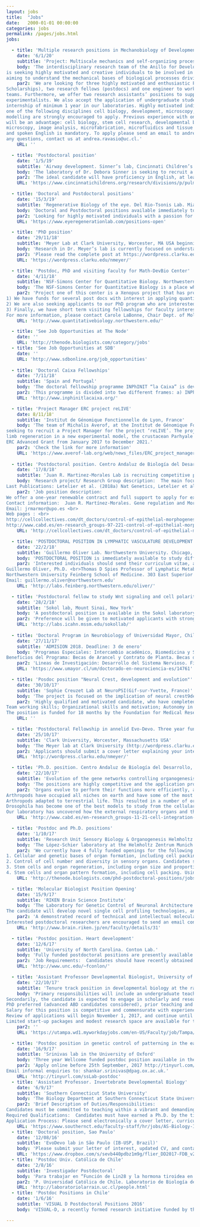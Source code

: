 ```yaml
---
layout: jobs
title:  "Jobs"
date:   2000-01-01 00:00:00
categories: jobs
permalink: /pages/jobs.html
jobs:

  - title: 'Multiple research positions in Mechanobiology of Development.'
    date: '6/1/20'
    subtitle: 'Project: Multiscale mechanics and self-organizing processes in developing systems. Leadership: Andrea Ravasio, Tim Rudge, Mauricio Cerda, Cristina Bertocchi and Miguel Concha. Institutions: Pontificia Universidad Católica de Chile and Universidad de Chile'
    body: 'The interdisciplinary research team of the Anillo for Developmental Mechanobiology (DevMech) project
is seeking highly motivated and creative individuals to be involved in an exciting interdisciplinary project
aiming to understand the mechanical bases of biological processes driving embryonic development.'
    par2: 'We are looking for three highly motivated and enthusiastic PhD students (with Conicyt or own
Scholarships), two research fellows (postdocs) and one engineer to work in strongly interconnected
teams. Furthermore, we offer two research assistants’ positions to support the scientific effort of the
experimentalists. We also accept the application of undergraduate students to conduct an exciting
internship of minimum 1 year in our laboratories. Highly motivated individual with background in either
one of the following disciplines cell biology, development, microscopy, bioengineering, mathematical
modelling are strongly encouraged to apply. Previous experience with one or more of the following topics
will be an advantage: cell biology, stem cell research, developmental biology, mechanobiology,
microscopy, image analysis, microfabrication, microfluidics and tissue engineering. A good level of written
and spoken English is mandatory. To apply please send an email to andrea.ravasio@uc.cl including a letter of interest, Curriculum Vitae and a short description of previous experience. For more information and for
any questions, contact us at andrea.ravasio@uc.cl.'
    URL: ''

  - title: 'Postdoctoral position'
    date: '1/5/19'
    subtitle: 'Airway development. Sinner’s lab, Cincinnati Children’s Hospital Medical Center, USA'
    body: 'The laboratory of Dr. Debora Sinner is seeking to recruit a highly motivated postdoctoral fellow to perform research on the molecular and cellular basis of the large airway formation. Dr. Sinner’s lab is part of the division of Neonatology and Pulmonary Biology at Cincinnati Children’s Hospital Medical Center. Dr. Sinner’s lab focuses on understanding the mechanisms that drive the normal and pathological differentiation and function of distinct cell types of the trachea and bronchi by using mouse genetics, genomics approaches, functional in vivo, in vitro studies and microscopy. We also have the unique opportunity to validate experimental findings in patient tissue samples.'
    par2: 'The ideal candidate will have proficiency in English, at least one first author publication in a reputable international journal from their Ph.D. work, be collegial, highly motivated, and independent. Candidates with research experience in molecular/cell biology, developmental biology, or mouse genetics, are encouraged to apply. Other desirable experience includes biochemistry, flow cytometry and microscopy. See full job description at CCHMC career center: RESEARCH FELLOW-106788  (https://jobs.cincinnatichildrens.org/search/jobdetails/research-fellow/18cd04d1-0121-45a8-803c-40cb9b087055). Questions, email to: Debora.sinner@cchmc.org'
    URL: 'https://www.cincinnatichildrens.org/research/divisions/p/pulmonary-bio/labs/sinner'

  - title: 'Doctoral and Postdoctoral positions'
    date: '15/3/19'
    subtitle: 'Regenerative Biology of the eye. Del Rio-Tsonis Lab. Miami Universiti, OH, USA'
    body: 'Doctoral and Postdoctoral positions available immediately to conduct research in the area of regenerative biology of the eye using classical salamander and chick embryo model organisms. The lab currently has two NIH funded projects focused on using molecular tools such as morpholino and CRISPRCas technology, as well as transcriptomics, proteomics, Chip/Seq analysis, methylome analyses, and conventional cell culture and cell biology techniques. The goal is to identify genetic and epigenetic switches required to induce retina and lens regeneration in non-competent tissues/animals.  In addition, the lab (https://www.eyeregenerationlab.com/) is part of the Center for Visual Sciences at Miami University: http://www.units.miamioh.edu/visualsciences/index.php. .'
    par2: 'Looking for highly motivated individuals with a passion for science and with appropriate experience in cell/developmental/molecular biology.  Send letter of application, curriculum vitae, brief description of research interests, and names and contact information of three references to Dr. Katia Del Rio-Tsonis by email to delriok@miamioh.edu. Screening of applications will begin immediately and will continue until positions are filled. Miami University is an EOE/AA employer'
    URL: 'https://www.eyeregenerationlab.com/positions-open'

  - title: 'PhD position'
    date: '29/11/18'
    subtitle: 'Meyer Lab at Clark University, Worcester, MA USA beginning August 2019'
    body: 'Research in Dr. Meyer’s lab is currently focused on understanding how the central nervous system develops in annelids with the goal of gaining a better understanding of how nervous systems evolved.'
    par2: 'Please read the complete post at https://wordpress.clarku.edu/nmeyer/'
    URL: 'https://wordpress.clarku.edu/nmeyer/'

  - title: 'Postdoc, PhD and visiting faculty for Math-DevBio Center'
    date: '4/11/18'
    subtitle: 'NSF-Simons Center for Quantitative Biology. Northwestern University.'
    body: 'The NSF-Simons Center for Quantitative Biology is a place where mathematical scientists and developmental biologists intensely work together on a broad range of questions arising from investigations into the biology of animal development. Our team of investigators is studying high dimensional and dynamic phenomena by using imaging, sequencing, and other technologies. Our aim is to make important new discoveries about the emergent properties of growth and development.'
    par2: 'Project one of this center is a Xenopus project that has proteomics, single cell genomics and quantitative imaging components, and is focused on neural crest origins and pluripotency.<br>
1) We have funds for several post docs with interest in applying quantitative techniques to study fundamental problems in early embryonic development.<br>
2) We are also seeking applicants to our PhD program who are interested in using quantitative approaches to study embryonic development.<br>
3) Finally, we have short term visiting fellowships for faculty interested in coming to interact with center faculty for a few weeks or a few months.<br>
For more information, please contact Carole LaBonne, Chair Dept. of Molecular Biosciences, NU (clabonne@northwestern.edu) and explore the center web site: http://www.quantitativebiology.northwestern.edu'
    URL: 'http://www.quantitativebiology.northwestern.edu/'

  - title: 'See Job Opportunities at The Node'
    date: ''
    URL: 'http://thenode.biologists.com/category/jobs'
  - title: 'See Job Opportunities at SDB'
    date: ''
    URL: 'http://www.sdbonline.org/job_opportunities'
    
  - title: 'Doctoral Caixa Fellowships'
    date: '7/11/18'
    subtitle: 'Spain and Portugal'
    body: 'The doctoral fellowship programme INPhINIT “la Caixa” is devoted to attracting talented Early-Stage Researchers—of any nationality—who wish to pursue doctoral studies in Spanish or Portuguese territory.  http://www.inphinitlacaixa.org/'
    par2: 'This programme is divided into two different frames: a) INPhINIT-Incoming: deadline 6/2/2019, and b) INPhINIT-Retaining:deadline 27/2/2019'
    URL: 'http://www.inphinitlacaixa.org/'

  - title: 'Project Manager ERC project reLIVE'
    date: 8/11/18'
    subtitle: 'Institut de Génomique Fonctionnelle de Lyon, France'
    body: 'The team of Michalis Averof, at the Institut de Génomique Fonctionnelle de Lyon (IGFL) in France, is
seeking to recruit a Project Manager for the project ‘reLIVE’. The project investigates the mechanisms of
limb regeneration in a new experimental model, the crustacean Parhyale hawaiensis. It is funded by an
ERC Advanced Grant from January 2017 to December 2021.'
    par2: 'Check the link for more information'
    URL: 'https://www.averof-lab.org/web/news_files/ERC_project_manager_Nov2018.pdf?fbclid=IwAR09TAGDhdNn7TJZGSZxsACqIlklnKWPqmNeYWZbXd9MLQeyl-gzD_3VzI0'
    
  - title: 'Postdoctoral position. Centro Andaluz de Biología del Desarrollo (CABD), Seville.'
    date: '17/8/18'
    subtitle: 'Juan R. Martinez-Morales Lab is recruiting competitive postdoctoral researchers to participate in an interdisciplinary project on comparative tissue morphogenesis.'
    body: 'Research project/ Research Group description:  The main focus of our laboratory is to study cellular and molecular mechanisms involved in the morphogenesis of the vertebrate eye. Using the teleost models zebrafish and medaka, we investigate the machinery driving the folding of the retinal neuroepithelium. Optic cup morphogenesis is an atypical model for epithelial morphogenesis for, in contrast to well-known apical constrictions, it involves the folding of the tissue towards its basal surface. Although it is generally accepted that optic cup formation follows a tissue-intrinsic program in vertebrates, several mechanisms have been postulated (basal constriction, rim involution) and some important differences in cell behaviour have been reported among species. Many important questions still remain open. Which is the relative contribution of each mechanism to the folding of the optic cup? Do they act in a cooperative manner? Do they have the same regulatory weight in different species? To answer these questions, we aim to integrate genetic information, imaging analysis of cell shape changes, and tensional forces distribution into coherent computational models able to predict the key morphogenetic rules that shape the entire organ. We plan to extend our observations to mammalian tissue, by examining cell shape changes and tensions in 3D retinal organoids developed in vitro. A key aspect of the project is to understand how classical signalling events, which have proved to be essential for the proper patterning of the organ, act in coordination with tensional forces. This highly interdisciplinary approach, combining genetics, imaging, biophysics and computational modelling should yield information relevant not only to understand optic cup formation, but also to deduce general self-organization principles of the living matter. <br>
Last Publications: Letelier et al. (2018a) Nat Genetics, Letelier et al (2018b) PNAS, Nicolás-Pérez et al (2016). eLife;  Gago-Rodrigues et al (2015). Nat Comm ; Tena et al (2014)  Genome Research; Bogdanovic et al (2012). Developmental Cell. 23 (4). For a full list: https://www.ncbi.nlm.nih.gov/pubmed/?term=Martinez-morales+JR'
    par2: 'Job position description: 
We offer a one-year renewable contract and full support to apply for external funding. Given the interdisciplinary character of the project above described, we are seeking talented and highly motivated postdoctoral researchers with a background either in Developmental Biology or in Biophysics. Previous experience with teleost models will be well received. The candidates should have good communication skills, critical for ensuring the success of the team effort. We offer an adequate environment to mature scientifically and eventually to become independent scientists. The CABD is thematically focused on the topic of Cellular and Developmental Biology, and is well equipped in terms of infrastructure, particularly for imaging analyses. Our research unit, the department of Gene Regulation and Morphogenesis was recently awarded with the María de Maeztu distinction of excellence. A series of external seminars by prominent Spanish and international speakers are organized on a weekly basis. In addition, a biweekly series of seminars allow PhD students and postdoctorals to present their work. English is the official language in the CABD as well as in our internal seminars, as international researchers are frequent visitors/members in our group. <br>
Contact information:  Juan R. Martínez-Morales. Gene regulation and Morphogenesis Department CABD. (CSIC/UPO). Seville, Spain.
Email: jrmarmor@upo.es <br>
Web pages : <br>
http://cellcollectives.com/dt_doctors/control-of-epithelial-morphogenesis-in-vertebrates/ <br>
http://www.cabd.es/en-research_groups-97-221-control-of-epithelial-morphogenesis-in-vertebrates-summary.html'
    URL: 'http://cellcollectives.com/dt_doctors/control-of-epithelial-morphogenesis-in-vertebrates'

  - title: 'POSTDOCTORAL POSITION IN LYMPHATIC VASCULATURE DEVELOPMENT'
    date: '22/2/18'
    subtitle: 'Guillermo Oliver Lab. Northwestern University. Chicago, IL, USA'
    body: 'POSTDOCTORAL POSITION is immediately available to study different aspects of lymphatic vasculature development using a variety of available mouse models. Highly motivated individuals who recently obtained a PhD. or MD degree and have a strong background in mammalian vascular, molecular and developmental biology are encouraged to apply.'
    par2: 'Interested individuals should send their curriculum vitae, a brief description of their research interests, and the names of three references to:
Guillermo Oliver, Ph.D. <br>Thomas D Spies Professor of Lymphatic Metabolism. Director Center for Vascular and Developmental Biology
Northwestern University Feinberg School of Medicine. 303 East Superior Street,10-107. Chicago, Illinois 60611 <br>
Email: guillermo.oliver@northwestern.edu'
    URL: 'http://labs.feinberg.northwestern.edu/oliver/'

  - title: 'Postdoctoral fellow to study Wnt signaling and cell polarity'
    date: '28/2/18'
    subtitle: 'Sokol lab, Mount Sinai, New York'
    body: 'A postdoctoral position is available in the Sokol laboratory in the Department of Cell, Developmental and Regenerative Biology, Icahn School of Medicine at Mount Sinai, New York.  Our group uses live imaging, genome editing and proximity biotinylation approaches to assess cell signaling and lineage decisions during gastrulation and neural development.  We also interested in the roles of the centrosome and cilia in epithelial cell polarity and asymmetric cell divisions in Xenopus, zebrafish and mammalian progenitor cells. See the description of our interests at (http://labs.icahn.mssm.edu/sokollab/ or http://icahn.mssm.edu/profiles/sergei-y-sokol)'
    par2: 'Preference will be given to motivated applicants with strong background in cell biology, bioinformatics and biochemistry, who published a first-author paper as a result of their graduate work.  Interested candidates may send their CV, list of publications and three references to Dr. Sergei Sokol  (sergei.sokol@mssm.edu)'
    URL: 'http://labs.icahn.mssm.edu/sokollab/'
    
  - title: 'Doctoral Program in Neurobiology of Universidad Mayor, Chile'
    date: '27/11/17'
    subtitle: 'ADMISION 2018. Deadline: 3 de enero'
    body: 'Programas Especiales: Intercambio académico, Biomedicina y Salud, Transferencia tecnológica. Herramientas bioinformáticas. Uso de animales transgénicos.
Beneficios del Programa: Becas de Arancel y Contrato de Planta. Becas de apoyo pasantías externas.'
    par2: 'Lineas de Investigación: Desarrollo del Sistema Nervioso. Fisiología del Sistema Nervioso y Periférico. Enfermedades Neuro degenerativas. Fisiología del sistema nervioso en modelos animales. Mecanismos celulares y moleculares. Desarrollo de terapia génica y farmacológicas. Neurobiología traslacional y Neuroinmunología. Análisis masivo de datos (genómica, proteómica, metabolómica). Aspectos moleculares del envejecimiento. Metabolismo neuronal.'
    URL: 'https://www.umayor.cl/um/doctorado-en-neurociencia-es/14761'

  - title: 'Posdoc position "Neural Crest, development and evolution"'
    date: '30/10/17'
    subtitle: 'Sophie Creuzet Lab at NeuroPSI(Gif-sur-Yvette, France)'
    body: 'The project is focused on the implication of neural crest9derived meninges in brain homeostasis. It aims at understanding how the cephalic neural crest (CNC), a multipotent structure, which provides the developing forebrain with meninges and a functional microvasculature, exerts a deterministic role in the biology and physiology of choroid plexus, and regulates the production of cerebro9spinal fluid. More specifically, our project aims at understanding how the dysfunctions of CNC cells, and the meninges they form, could affect the development of the intracerebral vascular network and eventually cause neurodevelopmental defects.'
    par2: 'Highly qualified and motivated candidate, who have completed a PhD in Developmental Biology or in Neurosciences, and with the following research skills are encouraged to apply: strong background in molecular and cellular developmental biology; good knowledge in neurobiology of cognitive functions  experience in microsurgical manipulations of embryonic tissues, cell cultures ; immunocyto and histochemistry; imaging (acquisition and treatment) ; English (written and spoken)
Team working skills; Organizational skills and motivation; Autonomy in project management
The position is funded for 18 months by the Foundation for Medical Research (FRM); expected starting in January 2018. Applications will be considered until mid November 2017 if the position is not yet filled. Please send a CV, three references, and a motivation letter to: sophie.creuzet@inaf.cnrs-gif.fr'
    URL: ''

  - title: 'Postdoctoral Fellowship in annelid Evo-Devo. Three year funding'
    date: '25/10/17'
    subtitle: 'Clark University, Worcester, Massachusetts USA'
    body: 'The Meyer lab at Clark University (http://wordpress.clarku.edu/nmeyer/) seeks a postdoctoral research fellow to investigate the molecular control of neural fate specification in annelids. Successful candidates will have expertise in developmental biology, evo-devo, and molecular biology. Experience working with marine organisms, microinjection, CRISPR/Cas9, transcriptomic data, and/or statistical analyses also is desirable but not required. Additionally, the Meyer lab is interested in candidates who can contribute to diversity of the academic community through development of outreach programs for the local community or that have experience in mentoring students from historically underrepresented communities.'
    par2: 'Applicants should submit a cover letter explaining your interest in the position and qualifications, a curriculum vitae, a statement of research interests, two key publications, and contact information for three references in one electronic file by email to Dr. Néva Meyer (nmeyer@clarku.edu). Further information is available by contacting Dr. Meyer by email or phone (508-793-7476). Review of applications will begin immediately and will continue until the position is filled, but candidates able to start on or before January 15, 2018 will be given preference. This is a three-year position with the possibility of extension pending funding.'
    URL: 'http://wordpress.clarku.edu/nmeyer/'

  - title: 'Ph.D. position. Centro Andaluz de Biología del Desarrollo, Spain'
    date: '22/10/17'
    subtitle: 'Evolution of the gene networks controlling organogenesis'
    body: 'The positions are highly competitive and the application process has two phases. In the first round the students should apply to the program, and in the second, those selected will be allowed to chose lab, one being offered by Gene regulation and morphogenesis lab, James Castelli-Gair Hombría PI. Email enquiries to: jcashom@upo.es. See also: https://obrasociallacaixa.org/el/educacion-becas/becas-de-posgrado/inphinit/programme-description and http://www.cabd.es/en-research_groups-11-21-cell-integration-of-diverse-genetic-inputs-during-the-morphogenesis-of-complex-organs-summary.html'
    par2: 'Organs evolve to perform their functions more efficiently, allowing organisms to adapt to changing environments and to explore new niches. Despite the acceptance of these premises, there are no models to analyse how these adaptations happened. Taking advantage of the deep knowledge our laboratory has on the cellular and molecular processes controlling the organogenesis of the endocrine glands and the respiratory organs of Drosophila, we will study how organogenesis evolved in related species. For this purpose we will analyse species with defined organ differences and study how the differential regulation of genes controlling Drosophila organogenesis has varied between species to give rise to new shapes and organ associations while maintaining the basic function. We will take advantage of advances in genome sequencing and novel genetic tools like Crispr that allow probing the function of homologous genes in non model organisms.
Arthropods have occupied all niches on earth and have some of the most successful groups. This has been achieved through the development of segment specific organs that specialized as different species occupied novel environments, as exemplified by the four times aquatic
Arthropods adapted to terrestrial life. This resulted in a number of organs that, evolving from preexisting ones, have adapted their organogenetic networks to perform their function in different environments.
Drosophila has become one of the best models to study from the cellular and molecular point of view how organogenesis unfolds and this is the ideal starting point to understand how related species may have modified pre-existing organogenetic gene networks for adaptation.
Our laboratory has uncovered how the external respiratory organs and the main endocrine organs develop. We propose to use comparative organogenesis of these organs to analyse how organ evolution occurred through medium and large evolutionary distances.'
    URL: 'http://www.cabd.es/en-research_groups-11-21-cell-integration-of-diverse-genetic-inputs-during-the-morphogenesis-of-complex-organs-summary.html'

  - title: 'Postdoc and Ph.D. positions'
    date: '1/10/17'
    subtitle: 'Research Unit Sensory Biology & Organogenesis Helmholtz Zentrum München'
    body: 'The López-Schier laboratory at the Helmholtz Zentrum Munich in Germany is seeking creative and highly motivated PhD students or postdoctoral scholars to work within our group.'
    par2: 'We currently have 4 fully funded openings for the following projects:
1. Cellular and genetic bases of organ formation, including cell packing and tissue remodelling. We single-cell transcriptional profiling, genome engineering using CRISPR/Cas9 and quantitative live imaging data using light-sheet microscopy. Preference will be given to candidates with theoretical or practical knowledge in cell biology or biophysics.
2. Control of cell number and diversity in sensory organs. Candidates should have a strong theoretical background in cell biology, and a good command of computer programming.
3. Stem cells and organ regeneration, including organ size and proportions. We use state of the art optical imaging, optogenetics and genome engineering to unravel what triggers the regenerative response after tissue injury. This project is ideal for a candidate with studies in biology, informatics, or with experience in computer programming.
4. Stem cells and organ pattern formation, including cell packing. Using high-resolution cellular tracking and machine learning, we attempt to understand how cells self-organize during organ repair and to predict cellular behavior. This project is ideal for a candidate with studies in informatics, mathematics, or experience in machine learning.'
    URL: 'http://thenode.biologists.com/phd-postdoctoral-positions/jobs/'

  - title: 'Molecular Biologist Position Opening'
    date: '15/9/17'
    subtitle: 'RIKEN Brain Science Institute'
    body: 'The Laboratory for Genetic Control of Neuronal Architecture (Moore; RIKEN Brain Science Institute, Tokyo, Japan) is recruiting a skilled molecular biologist.
The candidate will develop novel single cell profiling technologies, and apply them to study neuronal development. Additional neuronal development studies will also be carried out. The single cell profiling technology development part of this project will be carried out in close collaboration with the Genomics Miniaturization Technology Unit (Plessy; RIKEN Center for Life Science Technologies, Yokohama, Japan).'
    par2: 'A demonstrated record of technical and intellectual molecular biology excellence is the primary criterion for this position. The candidate is expected to play a leading role in a collaborative team, and a proven ability to function effectively in a team will be also considered in the selection process.
Interested postdoctoral researchers are encouraged to send an email containing 1) a curriculum vitae including publications and names of three references, 2) a short description of skills and experience to Adrian Moore (adrianm@brain.riken.jp). Working level English is required. Japanese language skills are not a requirement.'
    URL: 'http://www.brain.riken.jp/en/faculty/details/31'

  - title: 'Postdoc position. Heart development'
    date: '12/6/17'
    subtitle: 'University of North Carolina. Conton Lab.'
    body: 'Fully funded postdoctoral positions are presently available in the Conlon Lab whose studies focus on identifying the molecular networks that are essential for early heart development and how alterations in these networks lead to congenital heart disease. For these studies, we use a highly integrated approach that incorporates developmental, genetic, proteomic, biochemical and molecular based studies in mouse, Xenopus and stem cells. Recent advances and projects of interest in the Conlon lab include studies that define the cellular and molecular events that lead to cardiac septation, those that explore cardiac interaction networks as determinants of transcriptional specificity, the mechanism and function of cardiac transcriptional repression networks and, the regulatory networks of cardiac morphogenesis.'
    par2: 'Job Requirements:  Candidates should have recently obtained or be about to obtain a Ph.D. or M.D. in a field of biological science and should have a strong publication record. Outstanding and highly motivated candidates should apply by email to Dr. Frank L. Conlon and include a CV/resume, three references and description of your specific interest in our research programs.'
    URL: 'http://www.unc.edu/~fconlon/'

  - title: 'Assistant Professor Developmental Biologist, University of Tampa, Florida, USA'
    date: '22/10/17'
    subtitle: 'Tenure track position in developmental biology at the rank of Assistant Professor starting in August 2018'
    body: 'Primary responsibilities will include an undergraduate teaching load of 12 contact hours per semester.  The candidate is expected to teach introductory biology for majors, an upper division course in developmental biology, and other courses as needed.  
Secondarily, the candidate is expected to engage in scholarly and research activity that involves undergraduates, advise students, and provide service to the department, college, university and broader community. Research activities must yield peer-reviewed publications.
PhD preferred (advanced ABD candidates considered), prior teaching and research experience with undergraduates is desirable.
Salary for this position is competitive and commensurate with experience.
Review of applications will begin November 1, 2017, and continue until the position is filled.
Limited start-up packages and modest research space are available for tenure-track positions.'
    par2: ''
    URL: 'https://utampa.wd1.myworkdayjobs.com/en-US/Faculty/job/Tampa/Assistant-Professor-of-Biology--Developmental-Biologist-_R0001530'

  - title: 'Postdoc position in genetic control of patterning in the early mammalian embryo'
    date: '16/9/17'
    subtitle: 'Srinivas lab in the University of Oxford'
    body: 'Three year Wellcome funded postdoc position available in the Srinivas lab in the University of Oxford, to investigate patterning in the early post-implantation mouse embryo. We are looking for someone who is enthusiastic about using multi-disciplinary approaches including fluorescent reporters, advanced imaging and single cell sequencing to study the molecular mechanisms controlling early embryonic patterning.'
    par2: 'Apply online before 25th September, 2017 http://tinyurl.com/ssLab-postdoc
Email informal enquiries to: shankar.srinivas@dpag.ox.ac.uk.'
    URL: 'http://tinyurl.com/ssLab-postdoc'
  - title: 'Assistant Professor. Invertebrate Developmental Biology'
    date: '6/9/17'
    subtitle: 'Southern Connecticut State University'
    body: 'The Biology Department at Southern Connecticut State University invites applicants for a full-time, tenure-track position in Invertebrate Developmental Biology at the Assistant Professor level.  We seek candidates that will offer general biology courses for non-majors and majors and courses in developmental biology for undergraduate and graduate students, as well as courses that support the B.S. program in Biotechnology.  The Biology Department offers the B.S. and B.A. degrees in Biology, the B.S. degree in Biology with teacher-certification (7-12), the B.S. degree in Biotechnology, the M.S. in Biology, and a post-baccalaureate program for initial teacher certification.  Please see our website at http://www.southernct.edu/biology for more information.'
    par2: 'Brief Description of Duties/Responsibilities:
Candidates must be committed to teaching within a vibrant and demanding public liberal arts and sciences environment.  Tenure-track faculty at SCSU are expected to conduct research/creative activity in their area of expertise.  Creative activities include mentoring student research leading to publication of theses, publishing articles in academic and professional journals, seeking funding in support of research and teaching needs, and contributing to workshops and conferences. <br>
Required Qualifications:  Candidates must have earned a Ph.D. by the time of appointment in developmental biology or a related field and possess experience teaching at the university level. <br>
Application Process: Please send electronically a cover letter, curriculum vitae, statement of research interests and plans, statement of teaching philosophy and interests, three letters of recommendation, representative reprints, teaching evaluations, and any other evidence of teaching effectiveness to:  Biology Search Committee Chair at BIOsearch1@southernct.edu.  Please include your personal contact information along with a work address on your CV.  In order for your application to be given full consideration, all materials must be received by Monday, October 16, 2017.  The position will remain open until filled.'
    URL: 'https://www.southernct.edu/faculty-staff/hr/jobs/AS-Biology-Invertebrate-Developmental-Biologist-Assistant-Professor.html'
  - title: 'Doctoral position, Sao Paulo'
    date: '12/08/16'
    subtitle: 'EvoDevo lab in São Paulo (IB-USP, Brazil)'
    body: 'Please submit your letter of interest, updated CV, and contact information of three references to Federico Brown (fdbrown@usp.br) http://zoologia.ib.usp.br/evodevo2/'
    URL: 'https://www.dropbox.com/s/sevb440pdbz1m9g/flier_DD2017-FDB_v2.pdf?dl=0'
  - title: 'Postdoc Univ. Católica de Chile'
    date: '2/8/16'
    subtitle: 'Investigador Postdoctoral'
    body: 'Para trabajar en “Función de Lin28 y la hormona tiroidea en el desarrollo perinatal de ratón”. Los interesados dirigir CURRICULUM VITAE y PUBLICACIONES a: Juan Larraín jlarrain@bio.puc.cl'
    par2: 'P. Universidad Católica de Chile. Laboratorio de Biología del Desarrollo y Regeneración. Facultad de Ciencias Biológicas'
    URL: 'http://laboratoriolarrain.uc.cl/people.html'
  - title: 'Postdoc Positions in Chile'
    date: '1/6/16'
    subtitle: 'VISUAL D Postdoctoral Positions 2016'
    body: 'VISUAL-D, a recently formed research initiative funded by the Chilean government for the visualisation and manipulation of signal and forces in developing tissues, is seeking proactive candidates with experience in developmental biology and/or morphogenesis, ideally (but not required) in zebrafish, willing to create new projects that associate developmental biology/morphogenesis with mathematics/computing/physics in a trans disciplinary scientific environment. Applicants must be about to finish or have a Ph.D. (awarded within the last 4 years) and a demonstrated track record of publications. To apply, applicants should send a full CV and a short statement of research interests to Prof. Miguel Concha (mconcha@med.uchile.cl) by July 1st 2016.For more information, please download the pdf file (https://www.dropbox.com/s/az4m2x7lubg2r0g/Postdoc%20anouncement_VisualD%2016May2016.pdf?dl=0)'

---
```

